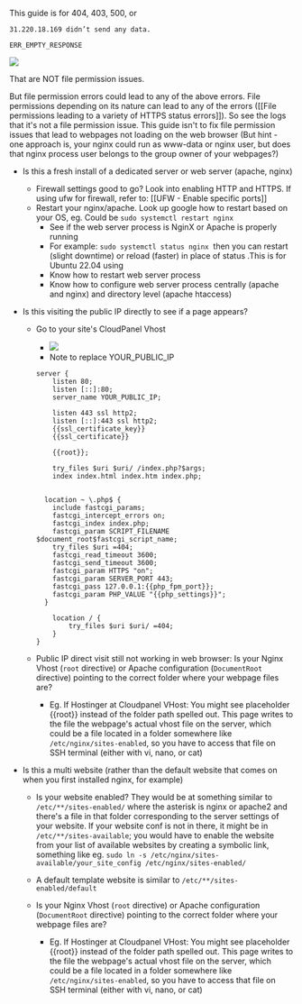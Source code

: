 
This guide is for 404, 403, 500, or


```
31.220.18.169 didn’t send any data.

ERR_EMPTY_RESPONSE
```


![](https://i.imgur.com/S5JdFKb.png)


That are NOT file permission issues. 

But file permission errors could lead to any of the above errors. File permissions depending on its nature can lead to any of the errors ([[File permissions leading to a variety of HTTPS status errors]]). So see the logs that it's not a file permission issue. This guide isn't to fix file permission issues that lead to webpages not loading on the web browser (But hint - one approach is, your nginx could run as www-data or nginx user, but does that nginx process user belongs to the group owner of your webpages?)

- Is this a fresh install of a dedicated server or web server (apache, nginx)
	- Firewall settings good to go? Look into enabling HTTP and HTTPS. If using ufw for firewall, refer to: [[UFW - Enable specific ports]]
	- Restart your nginx/apache. Look up google how to restart based on your OS, eg. Could be `sudo systemctl restart nginx`
		- See if the web server process is NginX or Apache is properly running
		- For example: `sudo systemctl status nginx`  then you can restart (slight downtime) or reload (faster) in place of status .This is for Ubuntu 22.04 using 
		- Know how to restart web server process
		- Know how to configure web server process centrally (apache and nginx) and directory level (apache htaccess)

- Is this visiting the public IP directly to see if a page appears?
	- Go to your site's CloudPanel Vhost
		- ![](https://i.imgur.com/TZ0nPkz.png)
		- Note to replace YOUR_PUBLIC_IP
		```
		server {  
		    listen 80;  
		    listen [::]:80;  
		    server_name YOUR_PUBLIC_IP;  
		
		    listen 443 ssl http2;
		    listen [::]:443 ssl http2;
		    {{ssl_certificate_key}}
		    {{ssl_certificate}}
		  
		    {{root}};  
		      
		    try_files $uri $uri/ /index.php?$args;  
		    index index.html index.htm index.php;  
		      
		      
		  location ~ \.php$ {  
		    include fastcgi_params;  
		    fastcgi_intercept_errors on;  
		    fastcgi_index index.php;  
		    fastcgi_param SCRIPT_FILENAME $document_root$fastcgi_script_name;  
		    try_files $uri =404;  
		    fastcgi_read_timeout 3600;  
		    fastcgi_send_timeout 3600;  
		    fastcgi_param HTTPS "on";  
		    fastcgi_param SERVER_PORT 443;  
		    fastcgi_pass 127.0.0.1:{{php_fpm_port}};  
		    fastcgi_param PHP_VALUE "{{php_settings}}";  
		  }  
		  
		    location / {  
		        try_files $uri $uri/ =404;  
		    }  
		}
		```

	- Public IP direct visit still not working in web browser:
	  Is your Nginx Vhost (`root` directive) or Apache configuration (`DocumentRoot` directive) pointing to the correct folder where your webpage files are? 
		- Eg. If Hostinger at Cloudpanel VHost: You might see placeholder {{root}} instead of the folder path spelled out. This page writes to the file the webpage's actual vhost file on the server, which could be a file located in a folder somewhere like `/etc/nginx/sites-enabled`, so you have to access that file on SSH terminal (either with vi, nano, or cat)

- Is this a multi website (rather than the default website that comes on when you first installed nginx, for example)
	- Is your website enabled? They would be at something similar to `/etc/**/sites-enabled/` where the asterisk is nginx or apache2 and there's a file in that folder corresponding to the server settings of your website. If your website conf is not in there, it might be in `/etc/**/sites-available`; you would have to enable the website from your list of available websites by creating a symbolic link, something like eg. `sudo ln -s /etc/nginx/sites-available/your_site_config /etc/nginx/sites-enabled/`
	- A default template website is similar to `/etc/**/sites-enabled/default`

	- Is your Nginx Vhost (`root` directive) or Apache configuration (`DocumentRoot` directive) pointing to the correct folder where your webpage files are? 
		- Eg. If Hostinger at Cloudpanel VHost: You might see placeholder {{root}} instead of the folder path spelled out. This page writes to the file the webpage's actual vhost file on the server, which could be a file located in a folder somewhere like `/etc/nginx/sites-enabled`, so you have to access that file on SSH terminal (either with vi, nano, or cat)